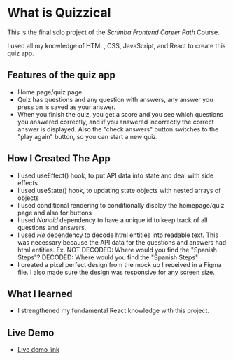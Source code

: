# What is Quizzical

This is the final solo project of the _Scrimba Frontend Career Path_ Course.

I used all my knowledge of HTML, CSS, JavaScript, and React to create this quiz app.

## Features of the quiz app

- Home page/quiz page
- Quiz has questions and any question with answers, any answer you press on is saved as your answer.
- When you finish the quiz, you get a score and you see which questions you answered correctly, and if you answered incorrectly the correct answer is displayed. Also the "check answers" button switches to the "play again" button, so you can start a new quiz.

## How I Created The App

- I used useEffect() hook, to put API data into state and deal with side effects
- I used useState() hook, to updating state objects with nested arrays of objects
- I used conditional rendering to conditionally display the homepage/quiz page and also for buttons
- I used _Nanoid_ dependency to have a unique id to keep track of all questions and answers.
- I used _He_ dependency to decode html entities into readable text. This was necessary because the API data for the questions
  and answers had html entities. Ex. NOT DECODED: Where would you find the &quot;Spanish Steps&quot;? DECODED: Where would you find the "Spanish Steps"
- I created a pixel perfect design from the mock up I received in a Figma file. I also made sure the design was responsive for any screen size.

## What I learned

- I strengthened my fundamental React knowledge with this project.

## Live Demo

- [Live demo link](https://)
